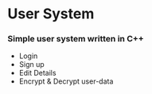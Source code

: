 ﻿# User System
### Simple user system written in C++
- Login
- Sign up
- Edit Details
- Encrypt & Decrypt user-data

